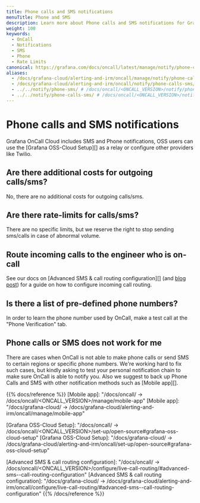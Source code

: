 ```yaml
---
title: Phone calls and SMS notifications
menuTitle: Phone and SMS
description: Learn more about Phone calls and SMS notifications for Grafana OnCall.
weight: 100
keywords:
  - OnCall
  - Notifications
  - SMS
  - Phone
  - Rate Limits
canonical: https://grafana.com/docs/oncall/latest/manage/notify/phone-calls-sms/
aliases:
  - /docs/grafana-cloud/alerting-and-irm/oncall/manage/notify/phone-calls-sms/
  - /docs/grafana-cloud/alerting-and-irm/oncall/notify/phone-calls-sms/
  - ../../notify/phone-sms/ # /docs/oncall/<ONCALL_VERSION>/notify/phone-sms/
  - ../../notify/phone-calls-sms/ # /docs/oncall/<ONCALL_VERSION>/notify/phone-calls-sms/
---
```


# Phone calls and SMS notifications

Grafana OnCall Cloud includes SMS and Phone notifications, OSS users can use the [Grafana OSS-Cloud Setup][] as a relay or configure other providers like Twilio.

## Are there additional costs for outgoing calls/sms?

No, there are no additional costs for outgoing calls/sms.

## Are there rate-limits for calls/sms?

There are no specific limits, but we reserve the right to stop sending sms/calls in case of abnormal volume.

## Route incoming calls to the engineer who is on-call

See our docs on [Advanced SMS & call routing configuration][] (and [blog post](https://grafana.com/blog/2024/06/10/a-guide-to-grafana-oncall-sms-and-call-routing/))
for a guide on how to configure incoming call routing.

## Is there a list of pre-defined phone numbers?

In order to learn the phone number used by OnCall, make a test call at the "Phone Verification" tab.

## Phone calls or SMS does not work for me

There are cases when OnCall is not able to make phone calls or send SMS to certain regions or specific phone numbers.
We're working hard to fix such cases, but kindly asking to test your personal notification chain to make sure OnCall
is able to notify you. Also we suggest to back up Phone Calls and SMS with other notification methods such as
[Mobile app][].

{{% docs/reference %}}
[Mobile app]: "/docs/oncall/ -> /docs/oncall/<ONCALL_VERSION>/manage/mobile-app"
[Mobile app]: "/docs/grafana-cloud/ -> /docs/grafana-cloud/alerting-and-irm/oncall/manage/mobile-app"

[Grafana OSS-Cloud Setup]: "/docs/oncall/ -> /docs/oncall/<ONCALL_VERSION>/set-up/open-source#grafana-oss-cloud-setup"
[Grafana OSS-Cloud Setup]: "/docs/grafana-cloud/ -> /docs/grafana-cloud/alerting-and-irm/oncall/set-up/open-source#grafana-oss-cloud-setup"

[Advanced SMS & call routing configuration]: "/docs/oncall/ -> /docs/oncall/<ONCALL_VERSION>/configure/live-call-routing/#advanced-sms--call-routing-configuration"
[Advanced SMS & call routing configuration]: "/docs/grafana-cloud/ -> /docs/grafana-cloud/alerting-and-irm/oncall/configure/live-call-routing/#advanced-sms--call-routing-configuration"
{{% /docs/reference %}}
